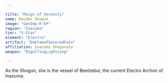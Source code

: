 ```yaml
---

title: "Reign of Serenity"
name: Raiden Shogun
image: "GenImp-R-EP"
region: "Inazuma"
tier: "5-Star"
element: "Electro"
artifact: "EmblemofSeveredFate"
affiliation: Inazuma Shogunate
weapon: "EngulfingLightning"

---
```


As the Shogun, she is the vessel of Beelzebul, the current Electro Archon of Inazuma.